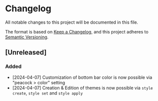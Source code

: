 # Changelog

All notable changes to this project will be documented in this file.

The format is based on [Keep a Changelog](https://keepachangelog.com/en/1.1.0/),
and this project adheres to [Semantic Versioning](https://semver.org/spec/v2.0.0.html).

## [Unreleased]

### Added
- [2024-04-07] Customization of bottom bar color is now possible via "peacock > color" setting
- [2024-04-07] Creation & Edition of themes is now possible via `style create`, `style set` and `style apply`

